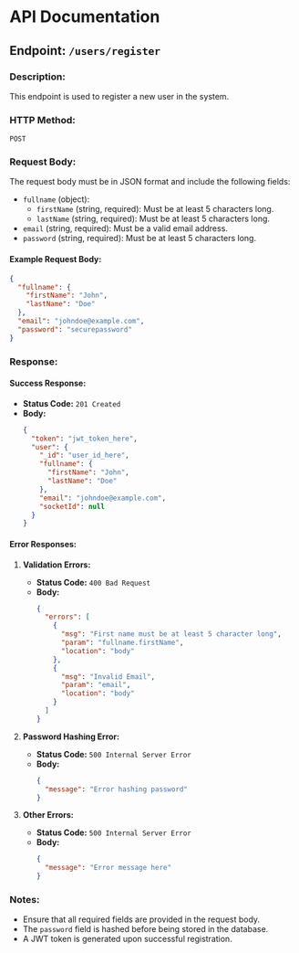 # API Documentation

## Endpoint: `/users/register`

### Description:
This endpoint is used to register a new user in the system.

### HTTP Method:
`POST`

### Request Body:
The request body must be in JSON format and include the following fields:

- `fullname` (object):
  - `firstName` (string, required): Must be at least 5 characters long.
  - `lastName` (string, required): Must be at least 5 characters long.
- `email` (string, required): Must be a valid email address.
- `password` (string, required): Must be at least 5 characters long.

#### Example Request Body:
```json
{
  "fullname": {
    "firstName": "John",
    "lastName": "Doe"
  },
  "email": "johndoe@example.com",
  "password": "securepassword"
}
```

### Response:

#### Success Response:
- **Status Code:** `201 Created`
- **Body:**
  ```json
  {
    "token": "jwt_token_here",
    "user": {
      "_id": "user_id_here",
      "fullname": {
        "firstName": "John",
        "lastName": "Doe"
      },
      "email": "johndoe@example.com",
      "socketId": null
    }
  }
  ```

#### Error Responses:
1. **Validation Errors:**
   - **Status Code:** `400 Bad Request`
   - **Body:**
     ```json
     {
       "errors": [
         {
           "msg": "First name must be at least 5 character long",
           "param": "fullname.firstName",
           "location": "body"
         },
         {
           "msg": "Invalid Email",
           "param": "email",
           "location": "body"
         }
       ]
     }
     ```

2. **Password Hashing Error:**
   - **Status Code:** `500 Internal Server Error`
   - **Body:**
     ```json
     {
       "message": "Error hashing password"
     }
     ```

3. **Other Errors:**
   - **Status Code:** `500 Internal Server Error`
   - **Body:**
     ```json
     {
       "message": "Error message here"
     }
     ```

### Notes:
- Ensure that all required fields are provided in the request body.
- The `password` field is hashed before being stored in the database.
- A JWT token is generated upon successful registration.
